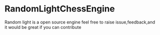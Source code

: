 # RandomLightChessEngine
Random light is a open source engine feel free to raise issue,feedback,and it would be great if you can contribute
